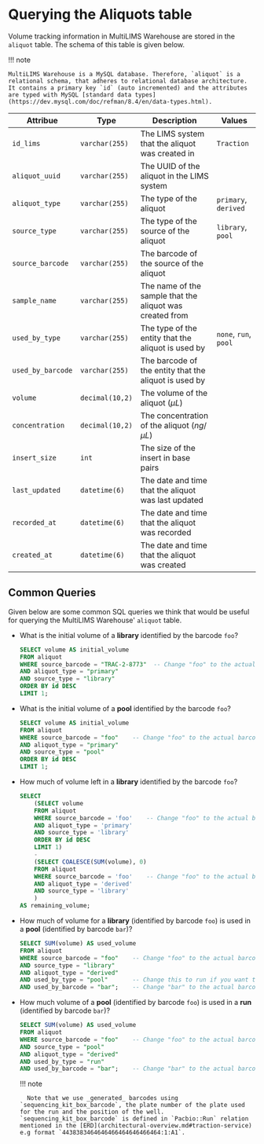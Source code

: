 # Querying the Aliquots table

Volume tracking information in MultiLIMS Warehouse are stored in the `aliquot` table. The schema of this table is given below.

!!! note

    MultiLIMS Warehouse is a MySQL database. Therefore, `aliquot` is a relational schema, that adheres to relational database architecture. It contains a primary key `id` (auto incremented) and the attributes are typed with MySQL [standard data types](https://dev.mysql.com/doc/refman/8.4/en/data-types.html).

<center>

| **Attribue**      | **Type**        | **Description**                                          | **Values**            |
|-------------------|-----------------|----------------------------------------------------------|-----------------------|
| `id_lims`         | `varchar(255)`  | The LIMS system that the aliquot was created in          | `Traction`            |
| `aliquot_uuid`    | `varchar(255)`  | The UUID of the aliquot in the LIMS system               |                       |
| `aliquot_type`    | `varchar(255)`  | The type of the aliquot                                  | `primary`, `derived`  |
| `source_type`     | `varchar(255)`  | The type of the source of the aliquot                    | `library`, `pool`     |
| `source_barcode`  | `varchar(255)`  | The barcode of the source of the aliquot                 |                       |
| `sample_name`     | `varchar(255)`  | The name of the sample that the aliquot was created from |                       |
| `used_by_type`    | `varchar(255)`  | The type of the entity that the aliquot is used by       | `none`, `run`, `pool` |
| `used_by_barcode` | `varchar(255)`  | The barcode of the entity that the aliquot is used by    |                       |
| `volume`          | `decimal(10,2)` | The volume of the aliquot ($\mu L$)                      |                       |
| `concentration`   | `decimal(10,2)` | The concentration of the aliquot ($ng/\mu L$)            |                       |
| `insert_size`     | `int`           | The size of the insert in base pairs                     |                       |
| `last_updated`    | `datetime(6)`   | The date and time that the aliquot was last updated      |                       |
| `recorded_at`     | `datetime(6)`   | The date and time that the aliquot was recorded          |                       |
| `created_at`      | `datetime(6)`   | The date and time that the aliquot was created           |                       |

</center>

## Common Queries

Given below are some common SQL queries we think that would be useful for querying the MultiLIMS Warehouse' `aliquot` table.

- What is the initial volume of a **library** identified by the barcode `foo`?

    ```sql
    SELECT volume AS initial_volume
    FROM aliquot
    WHERE source_barcode = "TRAC-2-8773"  -- Change "foo" to the actual barcode
    AND aliquot_type = "primary"
    AND source_type = "library"
    ORDER BY id DESC
    LIMIT 1;
    ```

- What is the initial volume of a **pool** identified by the barcode `foo`?

    ```sql
    SELECT volume AS initial_volume
    FROM aliquot
    WHERE source_barcode = "foo"    -- Change "foo" to the actual barcode
    AND aliquot_type = "primary"
    AND source_type = "pool"
    ORDER BY id DESC
    LIMIT 1;
    ```

- How much of volume left in a **library** identified by the barcode `foo`?

    ```sql
    SELECT 
        (SELECT volume 
        FROM aliquot
        WHERE source_barcode = 'foo'    -- Change "foo" to the actual barcode
        AND aliquot_type = 'primary'
        AND source_type = 'library'
        ORDER BY id DESC
        LIMIT 1) 
        - 
        (SELECT COALESCE(SUM(volume), 0)
        FROM aliquot
        WHERE source_barcode = 'foo'    -- Change "foo" to the actual barcode
        AND aliquot_type = 'derived'
        AND source_type = 'library'
        ) 
    AS remaining_volume;
    ```

- How much of volume for a **library** (identified by barcode `foo`) is used in a **pool** (identified by barcode `bar`)?

    ```sql
    SELECT SUM(volume) AS used_volume
    FROM aliquot
    WHERE source_barcode = "foo"    -- Change "foo" to the actual barcode
    AND source_type = "library"
    AND aliquot_type = "derived"
    AND used_by_type = "pool"       -- Change this to run if you want to find the used volume used for a run
    AND used_by_barcode = "bar";    -- Change "bar" to the actual barcode
    ```

- How much volume of a **pool** (identified by barcode `foo`) is used in a **run** (identified by barcode `bar`)?

    ```sql
    SELECT SUM(volume) AS used_volume
    FROM aliquot
    WHERE source_barcode = "foo"    -- Change "foo" to the actual barcode
    AND source_type = "pool"
    AND aliquot_type = "derived"
    AND used_by_type = "run"
    AND used_by_barcode = "bar";    -- Change "bar" to the actual barcode
    ```

    !!! note

        Note that we use _generated_ barcodes using `sequencing_kit_box_barcode`, the plate number of the plate used for the run and the position of the well. `sequencing_kit_box_barcode` is defined in `Pacbio::Run` relation mentioned in the [ERD](architectural-overview.md#traction-service) e.g format `4438383464646466464646466464:1:A1`.
